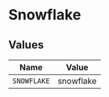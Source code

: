 # Snowflake


## Values

| Name        | Value       |
| ----------- | ----------- |
| `SNOWFLAKE` | snowflake   |